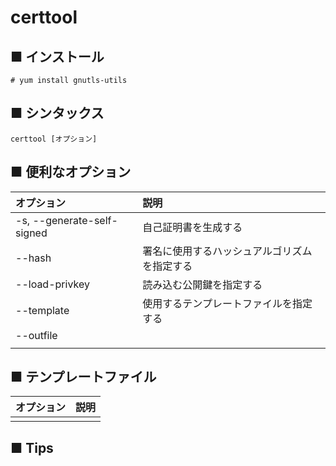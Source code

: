 # certtool
## ■ インストール
```
# yum install gnutls-utils
```

## ■ シンタックス
```
certtool [オプション]
```

## ■ 便利なオプション
|オプション|説明|
|:---|:---|
|-s, --generate-self-signed|自己証明書を生成する|
|--hash|署名に使用するハッシュアルゴリズムを指定する|
|--load-privkey|読み込む公開鍵を指定する|
|--template|使用するテンプレートファイルを指定する|
|--outfile||
|||

## ■ テンプレートファイル
|オプション|説明|
|:---|:---|
|||

## ■ Tips
